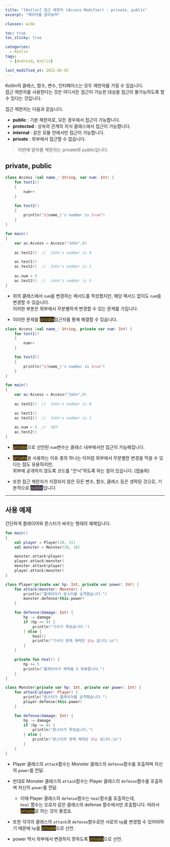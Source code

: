```yaml
---
title: "[Kotlin] 접근 제한자 (Access Modifier) - private, public"
excerpt: "제어자를 알아보자"

classes: wide

toc: true
toc_sticky: true

categories:
  - Kotlin
tags:
  - [Android, Kotlin]

last_modified_at: 2022-02-02
---
```


Kotlin의 클래스, 함수, 변수, 인터페이스는 모두 제한자를 가질 수 있습니다.   
접근 제한자를 사용한다는 것은 어디서든 접근이 가능한 대상을 접근이 불가능하도록 할 수 있다는 것입니다.

접근 제한자는 다음과 같습니다.

* **public** : 기본 제한자로, 모든 경우에서 접근이 가능합니다.
* **protected** : 상속의 관계의 자식 클래스에서 접근이 가능합니다.
* **internal** : 같은 모듈 안에서만 접근이 가능합니다.
* **private** : 외부에서 접근할 수 없습니다.


> 이번에 알아볼 제한자는 private와 public입니다.

## private, public

```kotlin
class Access (val name_: String, var num: Int) {
    fun test1()
    {
        num++
    }

    fun test2()
    {
        println("${name_}'s number is $num")
    }
}

fun main()
{
    var ac:Access = Access("John",0)
    
    ac.test2()  //  John's number is 0

    ac.test1()
    ac.test2()  //  John's number is 1
    
    ac.num = 5
    ac.test2()  //  John's number is 5
}
```

* 위의 클래스에서 `num`을 변경하는 메서드를 작성했지만, 해당 메서드 없이도 `num`을 변경할 수 있습니다.   
이러한 부분은 외부에서 무분별하게 변경할 수 있는 문제를 가집니다.

* 이러한 문제를 <mark style="background-color: #2e2e2e; color: orange;">private</mark>접근자를 통해 해결할 수 있습니다.

```kotlin
class Access (val name_: String, private var num: Int) {
    fun test1()
    {
        num++
    }

    fun test2()
    {
        println("${name_}'s number is $num")
    }
}

fun main()
{
    var ac:Access = Access("John",0)
    
    ac.test2()  //  John's number is 0

    ac.test1()
    ac.test2()  //  John's number is 1
    
    ac.num = 5  //  에러
    ac.test2()
}
```

* <mark style="background-color: #2e2e2e; color: orange;">private</mark>으로 선언된 `num`변수는 클래스 내부에서만 접근이 가능해집니다.

* <mark style="background-color: #2e2e2e; color: orange;">private</mark>을 사용하는 이유 중의 하나는 이처럼 외부에서 무분별한 변경을 막을 수 있다는 점도 유용하지만,   
외부에 공개하지 않도록 코드를 "은닉"하도록 하는 점이 있습니다. (캡슐화)

* 또한 접근 제한자가 지정되지 않은 모든 변수, 함수, 클래스 등은 생략된 것으로, 기본적으로 <mark style="background-color: #3e3e3e; color: #D69EF6;">public</mark>입니다.

___

## 사용 예제

간단하게 플레이어와 몬스터가 싸우는 형태의 예제입니다.

```kotlin
fun main()
{
	val player = Player(20, 15)
	val monster = Monster(20, 10)

	monster.attack(player)
	player.attack(monster)
	monster.attack(player)
	player.attack(monster)
}

class Player(private var hp: Int, private var power: Int) {
	fun attack(monster: Monster) {
		println("플레이어가 몬스터를 공격했습니다.")
		monster.defense(this.power)
	}

	fun defense(damage: Int) {
		hp -= damage
		if (hp <= 0) {
			println("기사가 죽었습니다.")
		} else {
			heal()
			println("기사의 현재 체력은 $hp 입니다.\n")
		}
	}

	private fun heal() {
		hp += 5
		println("플레이어가 체력을 5 회복합니다.")
	}
}

class Monster(private var hp: Int, private var power: Int) {
	fun attack(player: Player) {
		println("몬스터가 플레이어를 공격했습니다.")
		player.defense(this.power)
	}

	fun defense(damage: Int) {
		hp -= damage
		if (hp <= 0) {
			println("몬스터가 죽었습니다.")
		} else {
			println("몬스터의 현재 체력은 $hp 입니다.\n")
		}
	}
}
```

* Player 클래스의 `attack`함수는 Monster 클래스의 `defense`함수를 호출하며 자신의 `power`를 전달.

* 반대로 Monster 클래스의 `attack`함수는 Player 클래스의 `defense`함수를 호출하며 자신의 `power`를 전달.

	* 이때 Player 클래스의 `defense`함수는 `heal`함수를 호출하는데,   
  `heal` 함수는 오로지 같은 클래스의 defense 함수에서만 호출합니다. 따라서 <mark style="background-color: #2e2e2e; color: orange;">private</mark>로 하는 것이 좋겠죠.

* 또한 각각의 클래스의 `attack`과 `defense`함수로만 서로의 `hp`를 변경할 수 있어야하기 때문에 `hp`를 <mark style="background-color: #2e2e2e; color: orange;">private</mark>으로 선언.

* power 역시 외부에서 변경하지 못하도록 <mark style="background-color: #2e2e2e; color: orange;">private</mark>으로 선언.